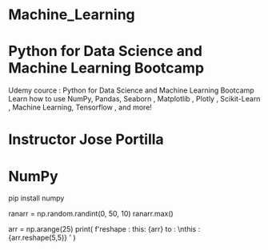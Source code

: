 # Machine_Learning
# Python for Data Science and Machine Learning Bootcamp

Udemy cource : Python for Data Science and Machine Learning Bootcamp Learn how to use NumPy, Pandas, Seaborn , Matplotlib , Plotly , Scikit-Learn , Machine Learning, Tensorflow , and more!

# Instructor Jose Portilla


# NumPy
pip install numpy

ranarr = np.random.randint(0, 50, 10)
ranarr.max()

arr = np.arange(25)
print(
    f'reshape : this: {arr} to : \nthis :  {arr.reshape(5,5)} '
)
